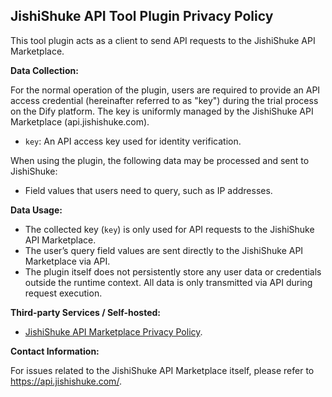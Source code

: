 ## JishiShuke API Tool Plugin Privacy Policy

This tool plugin acts as a client to send API requests to the JishiShuke API Marketplace.

**Data Collection:**

For the normal operation of the plugin, users are required to provide an API access credential (hereinafter referred to as "key") during the trial process on the Dify platform. The key is uniformly managed by the JishiShuke API Marketplace (api.jishishuke.com).
* `key`: An API access key used for identity verification.

When using the plugin, the following data may be processed and sent to JishiShuke:

* Field values that users need to query, such as IP addresses.

**Data Usage:**

* The collected key (`key`) is only used for API requests to the JishiShuke API Marketplace.
* The user’s query field values are sent directly to the JishiShuke API Marketplace via API.
* The plugin itself does not persistently store any user data or credentials outside the runtime context. All data is only transmitted via API during request execution.

**Third-party Services / Self-hosted:**

* [JishiShuke API Marketplace Privacy Policy](https://api.jishishuke.com/agreement/privacy).

**Contact Information:**

For issues related to the JishiShuke API Marketplace itself, please refer to https://api.jishishuke.com/.